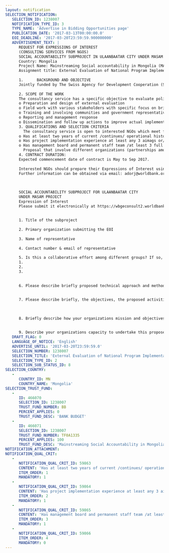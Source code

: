 ```yaml
---
layout: notification
SELECTION_NOTIFICATION: 
   SELECTION_ID: 1238007
   NOTIFICATION_TYPE_ID: 3
   TYPE_NAME: 'Advertise in Bidding Opportunities page'
   PUBLICATION_DATE: '2017-03-13T00:00:00.0'
   EOI_DEADLINE: '2017-03-20T23:59:59.900000000'
   ADVERTISEMENT_TEXT: |
      REQUEST FOR EXPRESSIONS OF INTEREST
      (CONSULTING SERVICES FROM NGOS)
      SOCIAL ACCOUNTABILITY SUBPROJECT IN ULAANBAATAR CITY UNDER MASAM PROJECT
      Country: Mongolia
      Project Name: Mainstreaming Social accountability in Mongolia (MASAM) project
      Assignment title: External Evaluation of National Program Implementation Related with Health Service for Mental Addictions and Illnesses.
      
      1.      BACKGROUND AND OBJECTIVE
      Jointly funded by The Swiss Agency for Development Cooperation (SDC) and the World Bank (WB), the MASAM project (2015 to 2019) has been implemented in 10 aimags and 3 districts in Ulaanbaatar. The goal of the consultancy service is to increase access of citizens to public decision-making processes and quality services through social accountability conducting external evaluation of national program implementations in collaboration of Ulaanbaatar City and its three districts, Bayanzurkh, Chingeltei and Songinokhairkhan.  According to Development policy and planning law (2015), article 20, as part of monitoring and evaluation framework of policy implementation, external evaluation is to be conducted by civil society, professional associations and academia. However, to date, clear methodology and practice has not been identified yet. In order to strengthen the implementation of this law, this is the one of four (4) MASAM subprojects to be piloted in focus two sectors, health and education in Ulaanbaatar city. 
      
      2. SCOPE OF THE WORK 
      The consultancy service has a specific objective to evaluate policy implementation of suggested policy programs, namely National program on Health (2010-2021), National program (2nd phase) on Mental health (2009-2020), related with priority/cross cutting issue on health: Insufficient health service for mental addictions and illnesses. It is expected to be develop sustainable models for external evaluation on policy implementation. The model should consider elements of capacity building for effective application of the model and the mechanisms through which the findings of the external evaluations will feed into the planning of future policy documents (or the adjustment of the current ones) and their implementation arrangements. External evaluation may include following activities:
      o	Preparation and design of external evaluation
      o	Field work with various stakeholders with specific focus on bringing voice of citizens 
      o	Training and involving communities and government representatives in external evaluations
      o	Reporting and management response
      o	Dissemination and follow up actions to improve actual implementation of the policy
      3. QUALIFICATIONS AND SELECTION CRITERIA 
      	The consultancy service is open to interested NGOs which meet following essential criteria: 
      o	Has at least two years of current /continues/ operational history particularly promoting good governance, transparency, social accountability and public service improvements 
      o	Has project implementation experience at least any 3 aimags or/and districts 
      o	Has management board and permanent staff team /at least 3 full time staff and part time staff/ and proven professional capacity and experiences
      	Proposal that involve different organizations (partnerships among stakeholders, such as professional associations and academia) are highly encouraged. The budget ceiling is as follows: $18,000 for proposal implemented by one organization; $25,000 for proposal submitted by two or more organizations. 
      4. CONTRACT DURATION: 
      Expected commencement date of contract is May to Sep 2017. 
      
      Interested NGOs should prepare their Expressions of Interest using the enclosed template in English and Expressions of Interest must be submitted electronically at https://wbgeconsult2.worldbank.org/wbgec/index.html The submission deadline is 18.00pm (local time, Ulaanbaatar, Mongolia), Mar 20, 2017.
      Further information can be obtained via email: adorj@worldbank.org; tel: 976-70078231 and scheduled information session (please register via provided email). 
      
      
      
      SOCIAL ACCOUNTABILITY SUBPROJECT FOR ULAANBAATAR CITY 
      UNDER MASAM PROJECT 
      Expression of Interest 
      Please submit it electronically at https://wbgeconsult2.worldbank.org/wbgec/index.html before 18.00pm (local time, Ulaanbaatar, Mongolia), Mar 20, 2017.
      
      
      1. Title of the subproject
      
      2. Primary organization submitting the EOI 
      
      3. Name of representative 
      
      4. Contact number & email of representative 
      
      5. Is this a collaborative effort among different groups? If so, list names of organizations and representatives
      1.	  
      2.	  
      3.	
      
      
      6. Please describe briefly proposed technical approach and methodology to conduct external evaluation of the chosen program (250 words max)
      
      
      7. Please describe briefly, the objectives, the proposed activities and expected results (250 words max)
      
      
      
      8. Briefly describe how your organizations mission and objectives align with the proposed subproject. Please include previous and current experience in implementing policy research or advocacy, service delivery monitoring and evaluation projects in the health or education sector. (250 words max)
      
      
      9. Describe your organizations capacity to undertake this proposed activity (e.g, staffing, financial management, technical) or how you propose to build this expertise (e.g., through collaboration, partnerships). (250 words max)
   DRAFT_FLAG: 0
   LANGUAGE_OF_NOTICE: 'English'
   ADVERTISE_UNTIL: '2017-03-20T23:59:59.0'
   SELECTION_NUMBER: 1238007
   SELECTION_TITLE: 'External Evaluation of National Program Implementation Related with Health Service for Mental Addictions and Illnesses.'
   SELECTION_TYPE_ID: 2
   SELECTION_SUB_STATUS_ID: 8
SELECTION_COUNTRY: 
   - 
      COUNTRY_ID: MN
      COUNTRY_NAME: 'Mongolia'
SELECTION_TRUST_FUND: 
   - 
      ID: 466070
      SELECTION_ID: 1238007
      TRUST_FUND_NUMBER: BB
      PERCENT_APPLIES: 0
      TRUST_FUND_DESC: 'BANK BUDGET'
   - 
      ID: 466071
      SELECTION_ID: 1238007
      TRUST_FUND_NUMBER: TF0A1335
      PERCENT_APPLIES: 100
      TRUST_FUND_DESC: 'Mainstreaming Social Accountability in Mongolia (MASAM)'
NOTIFICATION_ATTACHMENT: 
NOTIFICATION_QUAL_CRIT: 
   - 
      NOTIFICATION_QUAL_CRIT_ID: 59863
      CONTENT: 'Has at least two years of current /continues/ operational history particularly promoting good governance, transparency, social accountability and public service improvements'
      ITEM_ORDER: 1
      MANDATORY: 1
   - 
      NOTIFICATION_QUAL_CRIT_ID: 59864
      CONTENT: 'Has project implementation experience at least any 3 aimags or/and districts'
      ITEM_ORDER: 2
      MANDATORY: 1
   - 
      NOTIFICATION_QUAL_CRIT_ID: 59865
      CONTENT: 'Has management board and permanent staff team /at least 3 full time staff and part time staff/ and proven professional capacity and experiences'
      ITEM_ORDER: 3
      MANDATORY: 1
   - 
      NOTIFICATION_QUAL_CRIT_ID: 59866
      ITEM_ORDER: 4
      MANDATORY: 0
---
```

